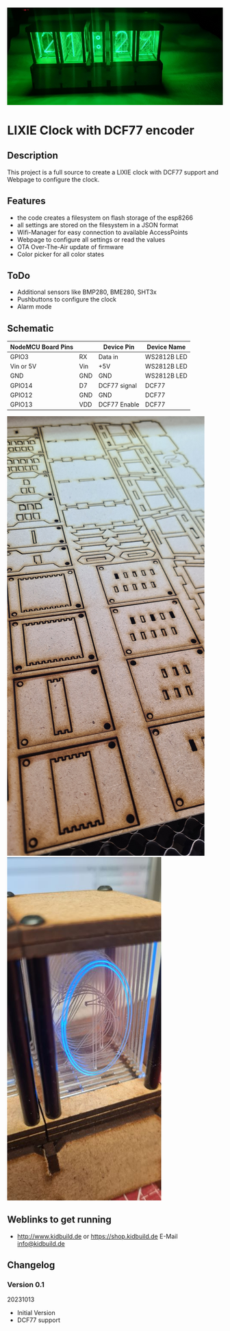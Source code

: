 ![Logo](pics/Clock.jpg)
# LIXIE Clock with DCF77 encoder

## Description
This project is a full source to create a LIXIE clock with DCF77 support and Webpage to configure the clock. 

## Features
- the code creates a filesystem on flash storage of the esp8266
- all settings are stored on the filesystem in a JSON format
- Wifi-Manager for easy connection to available AccessPoints
- Webpage to configure all settings or read the values
- OTA Over-The-Air update of firmware
- Color picker for all color states

## ToDo
- Additional sensors like BMP280, BME280, SHT3x
- Pushbuttons to configure the clock
- Alarm mode

## Schematic

| NodeMCU Board Pins |     | Device Pin         | Device Name  |   
|--------------------|-----|--------------------|--------------|      
| GPIO3              | RX  | Data in            | WS2812B LED  |   
| Vin or 5V          | Vin | +5V                | WS2812B LED  |
| GND                | GND | GND                | WS2812B LED  |
| GPIO14             | D7  | DCF77 signal       | DCF77        |
| GPIO12             | GND | GND                | DCF77        |
| GPIO13             | VDD | DCF77 Enable       | DCF77        |

![Logo](pics/Lasercut.jpg)
![Logo](pics/Number.jpg)

## Weblinks to get running
- http://www.kidbuild.de or https://shop.kidbuild.de
E-Mail info@kidbuild.de

## Changelog 

### Version 0.1
20231013
- Initial Version
- DCF77 support